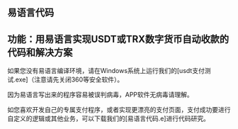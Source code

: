 ## 易语言代码

## 功能：用易语言实现USDT或TRX数字货币自动收款的代码和解决方案

如果您没有易语言编译环境，请在Windows系统上运行我们的[usdt支付测试.exe]（注意请先关闭360等安全软件）。  

因为易语言写出来的程序容易被误判病毒，APP软件无病毒请理解。  

如您喜欢开发自己的专属支付程序，或者实现更漂亮的支付页面，支付成功要进行自定义的逻辑或其他业务，可以下载我们的[易语言代码.e]进行代码研究。  
